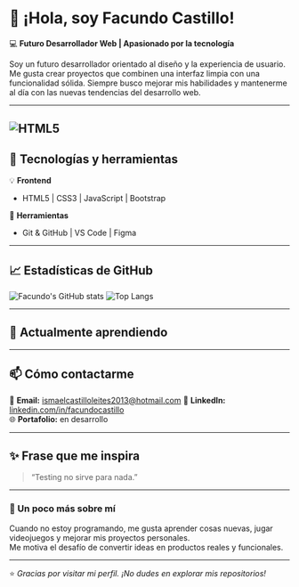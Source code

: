 # 👋 ¡Hola, soy Facundo Castillo!

💻 **Futuro Desarrollador Web | Apasionado por la tecnología**

Soy un futuro desarrollador orientado al diseño y la experiencia de usuario. Me gusta crear proyectos que combinen una interfaz limpia con una funcionalidad sólida. Siempre busco mejorar mis habilidades y mantenerme al día con las nuevas tendencias del desarrollo web.

---
![HTML5](https://img.shields.io/badge/HTML5-E34F26?style=for-the-badge&logo=html5&logoColor=white)
---

## 🚀 Tecnologías y herramientas

💡 **Frontend**
- HTML5 | CSS3 | JavaScript | Bootstrap  

🧰 **Herramientas**
- Git & GitHub | VS Code | Figma 

---

## 📈 Estadísticas de GitHub

![Facundo's GitHub stats](https://github-readme-stats.vercel.app/api?username=facundocastillo98&show_icons=true&theme=tokyonight)
![Top Langs](https://github-readme-stats.vercel.app/api/top-langs/?username=facundocastillo98&layout=compact&theme=tokyonight)

---

## 🌱 Actualmente aprendiendo

---

## 📫 Cómo contactarme
📧 **Email:** ismaelcastilloleites2013@hotmail.com
💼 **LinkedIn:** [linkedin.com/in/facundocastillo](https://linkedin.com/in/facundocastillo)  
🌐 **Portafolio:** en desarrollo

---

## ✨ Frase que me inspira
> “Testing no sirve para nada.”  

---

### 🧩 Un poco más sobre mí
Cuando no estoy programando, me gusta aprender cosas nuevas, jugar videojuegos y mejorar mis proyectos personales.  
Me motiva el desafío de convertir ideas en productos reales y funcionales.

---

⭐ *Gracias por visitar mi perfil. ¡No dudes en explorar mis repositorios!*  

